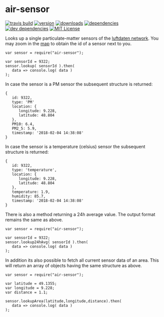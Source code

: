 # air-sensor 

[![travis build](https://img.shields.io/travis/aschuma/air-sensor.svg?style=flat-square)](https://travis-ci.org/aschuma/air-sensor)
[![version](https://img.shields.io/npm/v/air-sensor.svg?style=flat-square)](http://npm.im/air-sensor)
[![downloads](https://img.shields.io/npm/dm/air-sensor.svg?style=flat-square)](http://npm-stat.com/charts.html?package=air-sensor&from=2018-01-04)
[![dependencies](https://img.shields.io/david/aschuma/air-sensor.svg?style=flat-square)](https://david-dm.org/aschuma/air-sensor)
[![dev dependencies](https://img.shields.io/david/dev/aschuma/air-sensor.svg?style=flat-square)](https://david-dm.org/aschuma/air-sensor#info=devDependencies)
[![MIT License](https://img.shields.io/npm/l/air-sensor.svg?style=flat-square)](http://opensource.org/licenses/MIT)

Looks up a single particulate-matter sensors of the [luftdaten network](http://luftdaten.info/en/home-en). 
You may zoom in the [map](http://maps.luftdaten.info/#2/0.0/0.0) to obtain the id of a sensor next to you. 

```
var sensor = require("air-sensor");

var sensorId = 9322;
sensor.lookup( sensorId ).then( 
   data => console.log( data ) 
);
```

In case the sensor is a PM sensor the subsequent structure is returned: 
```
{ 
   id: 9322,
   type: 'PM'
   location: { 
      longitude: 9.228, 
      latitude: 48.804
   },
   PM10: 6.4,
   PM2_5: 5.9,
   timestamp: '2018-02-04 14:38:08' 
}
```


In case the sensor is a temperature (celsius) sensor the subsequent structure is returned: 
```
{ 
   id: 9322,
   type: 'temperature',
   location: { 
      longitude: 9.228, 
      latitude: 48.804
   },
   temperature: 1.9,
   humidity: 85.7,
   timestamp: '2018-02-04 14:38:08' 
}
```

There is also a method returning a 24h average value. The output format remains the same as above.

```
var sensor = require("air-sensor");

var sensorId = 9322;
sensor.lookup24hAvg( sensorId ).then( 
   data => console.log( data ) 
);
```

In addition its also possible to fetch all current sensor data of an area. This will return an array of objects having the same structure as above.

```
var sensor = require("air-sensor");
 
var latitude = 49.1355;
var longitude = 9.228;
var distance = 1.1;

sensor.lookupArea(latitude,longitude,distance).then(
   data => console.log( data ) 
);


```
